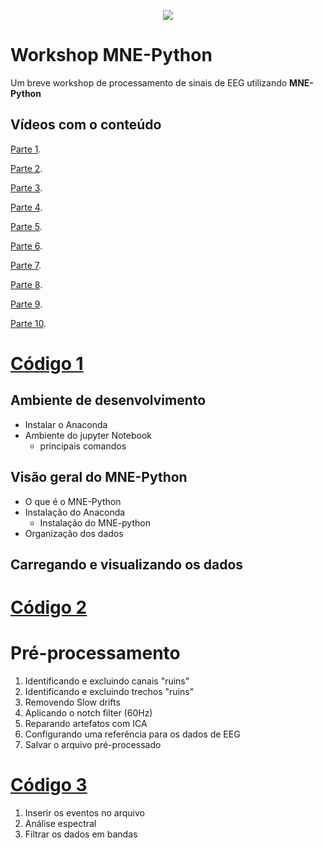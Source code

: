 <p align="center">
 <img src=https://mne.tools/stable/_images/mne_logo.svg>
 
</p>

# Workshop MNE-Python
Um breve workshop de processamento de sinais de EEG utilizando **MNE-Python** 

## Vídeos com o conteúdo

[Parte 1](https://www.youtube.com/watch?v=Dx-qFY-RWjM).

[Parte 2](https://www.youtube.com/watch?v=-6MSJlK3OaI).

[Parte 3](https://www.youtube.com/watch?v=j87AJRGYFSU).

[Parte 4](https://www.youtube.com/watch?v=VZi3Zrr6OUg).

[Parte 5](https://www.youtube.com/watch?v=lhajkRVZbFY).

[Parte 6](https://www.youtube.com/watch?v=WelUVRMNM-0).

[Parte 7](https://www.youtube.com/watch?v=iMo5ueA-Fdw).

[Parte 8](https://www.youtube.com/watch?v=Dq9vLogq0Zk).

[Parte 9](https://www.youtube.com/watch?v=GFLgzMuyQgQ).

[Parte 10](https://www.youtube.com/watch?v=Vmjr4UTBW2E).


# [**Código 1**](https://github.com/apolinario-souza/Curso_MNE/blob/main/1.ipynb)

## Ambiente de desenvolvimento
- Instalar o Anaconda 
- Ambiente do jupyter Notebook
    - principais comandos

## Visão geral do MNE-Python
- O que é o MNE-Python
- Instalação do Anaconda
    - Instalação do MNE-python
- Organização dos dados

## Carregando e visualizando os dados 

# [**Código 2**](https://github.com/apolinario-souza/Curso_MNE/blob/main/2.ipynb)

# Pré-processamento
1. Identificando e excluindo canais "ruins"
2. Identificando e excluindo trechos "ruins"
3. Removendo Slow drifts
4. Aplicando o notch filter (60Hz)
5. Reparando artefatos com ICA
6. Configurando uma referência para os dados de EEG
7. Salvar o arquivo pré-processado

# [**Código 3**](https://github.com/apolinario-souza/Curso_MNE/blob/main/3.ipynb)
1. Inserir os eventos no arquivo
2. Análise espectral
3. Filtrar os dados em bandas


